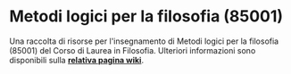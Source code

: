 # Metodi logici per la filosofia (85001)

Una raccolta di risorse per l'insegnamento di Metodi logici per la
filosofia (85001) del Corso di Laurea in Filosofia. Ulteriori
informazioni sono disponibili sulla [**relativa pagina
wiki**](https://csunibo.github.io/wiki/raccolte-di-risorse/index.html).
